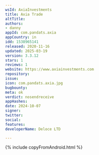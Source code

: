 ```yaml
---
wsId: AxiaInvestments
title: Axia Trade
altTitle: 
authors:
- danny
appId: com.pandats.axia
appCountry: in
idd: 1538965141
released: 2020-11-16
updated: 2025-03-19
version: 3.3.12
stars: 1
reviews: 1
website: https://www.axiainvestments.com
repository: 
issue: 
icon: com.pandats.axia.jpg
bugbounty: 
meta: ok
verdict: nosendreceive
appHashes: 
date: 2024-10-07
signer: 
twitter: 
social: 
features: 
developerName: Deloce LTD

---
```


{% include copyFromAndroid.html %}
